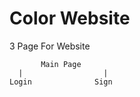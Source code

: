 # Color Website

3 Page For Website

           Main Page
      |                  |
    Login              Sign   
